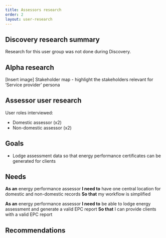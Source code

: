 ```yaml
---
title: Assessors research
order: 2
layout: user-research
---
```

## Discovery research summary
Research for this user group was not done during Discovery.

## Alpha research
[Insert image] Stakeholder map - highlight the stakeholders relevant for ‘Service provider’ persona

## Assessor user research
User roles interviewed:
* Domestic assessor (x2)
* Non-domestic assessor (x2)

## Goals
* Lodge assessment data so that energy performance certificates can be generated for clients

## Needs
**As an** energy performance assessor
**I need to** have one central location for domestic and non-domestic records 
**So that** my workflow is simplified

**As an** energy performance assessor
**I need to** be able to lodge energy assessment and generate a valid EPC report 
**So that** I can provide clients with a valid EPC report

## Recommendations
